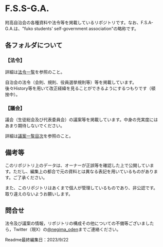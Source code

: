 # F.S.S-G.A.

附高自治会の各種資料や法令等を掲載しているリポジトリです。なお、F.S.A-G.A.は、"fuko students' self-government association"の略称です。

## 各フォルダについて

### 【法令】

詳細は[法令一覧](/法令/法令一覧.md)を参照のこと。

自治会の法令（会則、規則、役員選挙規則等）等を掲載しています。  
後々History等を用いて改正経緯を見ることができるようにするつもりです（頓挫中）。

### 【議会】

議会（生徒総会及び代表委員会）の議案等を掲載しています。中身の充実度にはあまり期待しないでください。

詳細は[議案一覧目次](/議会/目次.md)を参照のこと。

## 備考等

このリポジトリ上のデータは、オーナーが正誤等を確認した上で公開しています。ただし、編集上の都合で元の資料とは異なる表記を用いているものがあります。ご了承ください。

また、このリポジトリはあくまで個人が管理しているものであり、非公認です。取り違えのないようお願いします。

## 問合せ

法令及び議案の情報，リポジトリの構成その他についての不備等ございましたら，Twitter（現X）の[@negima_oden](https://twitter.com/negima_oden)までご連絡ください。

Readme最終編集日：2023/9/22
